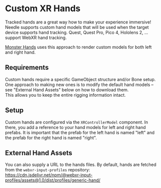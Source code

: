 # Custom XR Hands

Tracked hands are a great way how to make your experience immersive! Needle supports custom hand models that will be used when the target device supports hand tracking. Quest, Quest Pro, Pico 4, Hololens 2, ... support WebXR hand tracking.

[Monster Hands](https://monster-hands.needle.tools) uses this approach to render custom models for both left and right hand.

## Requirements

Custom hands require a specific GameObject structure and/or Bone setup. One approach to making new ones is to modify the default hand models – see "External Hand Assets" below on how to download them.  
This allows you to keep the entire rigging information intact. 

## Setup

Custom hands are configured via the `XRControllerModel` component. In there, you add a reference to your hand models for left and right hand prefabs. It is important that the prefab for the left hand is named "left" and the prefab for the right hand is named "right".

## External Hand Assets

You can also supply a URL to the hands files. By default, hands are fetched from the `webxr-input-profiles` repository:  
https://cdn.jsdelivr.net/npm/@webxr-input-profiles/assets@1.0/dist/profiles/generic-hand/